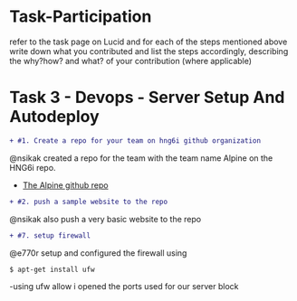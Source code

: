 # Task-Participation
refer to the task page on Lucid and for each of the steps mentioned above write down what you contributed and list the steps accordingly, describing the why?how? and what? of your contribution (where applicable)
# Task 3 - Devops - Server Setup And Autodeploy 
```diff
+ #1. Create a repo for your team on hng6i github organization 
```
@nsikak created a repo for the team with the team name Alpine on the HNG6i repo.
* [The Alpine github repo](https://github.com/hngi/Alpine)

``` diff
+ #2. push a sample website to the repo
```
@nsikak also push a very basic website to the repo 

```diff
+ #7. setup firewall
```
@e770r setup and configured the firewall using 
```
$ apt-get install ufw
```
 -using ufw allow i opened the ports used for our server block
